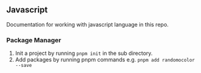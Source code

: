 ## Javascript

Documentation for working with javascript language in this repo.

### Package Manager

1. Init a project by running `pnpm init` in the sub directory.
2. Add packages by running pnpm commands e.g. `pnpm add randomocolor --save`
